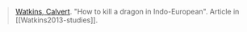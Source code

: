 > [Watkins, Calvert](watkins.md). "How to kill a dragon in Indo-European". Article in [[Watkins2013-studies]].